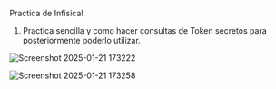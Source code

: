 Practica de Infisical.

1. Practica sencilla y como hacer consultas de Token secretos para posteriormente poderlo utilizar.

![Screenshot 2025-01-21 173222](https://github.com/user-attachments/assets/f98fc86a-4938-4550-9191-c85a313f3c9b)


![Screenshot 2025-01-21 173258](https://github.com/user-attachments/assets/7e386ce4-e7f7-4e50-89eb-39625558dc85)
